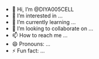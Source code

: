 - 👋 Hi, I’m @DIYA005CELL
- 👀 I’m interested in ...
- 🌱 I’m currently learning ...
- 💞️ I’m looking to collaborate on ...
- 📫 How to reach me ...
- 😄 Pronouns: ...
- ⚡ Fun fact: ...

<!---
DIYA005CELL/DIYA005CELL is a ✨ special ✨ repository because its `README.md` (this file) appears on your GitHub profile.
You can click the Preview link to take a look at your changes.
--->
